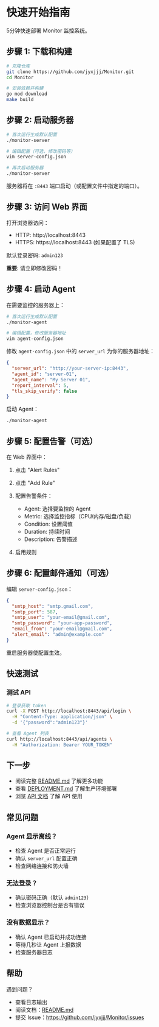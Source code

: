 # 快速开始指南

5分钟快速部署 Monitor 监控系统。

## 步骤 1: 下载和构建

```bash
# 克隆仓库
git clone https://github.com/jyxjjj/Monitor.git
cd Monitor

# 安装依赖并构建
go mod download
make build
```

## 步骤 2: 启动服务器

```bash
# 首次运行生成默认配置
./monitor-server

# 编辑配置（可选，修改密码等）
vim server-config.json

# 再次启动服务器
./monitor-server
```

服务器将在 `:8443` 端口启动（或配置文件中指定的端口）。

## 步骤 3: 访问 Web 界面

打开浏览器访问：
- HTTP: http://localhost:8443
- HTTPS: https://localhost:8443 (如果配置了 TLS)

默认登录密码: `admin123`

**重要**: 请立即修改密码！

## 步骤 4: 启动 Agent

在需要监控的服务器上：

```bash
# 首次运行生成默认配置
./monitor-agent

# 编辑配置，修改服务器地址
vim agent-config.json
```

修改 `agent-config.json` 中的 `server_url` 为你的服务器地址：

```json
{
  "server_url": "http://your-server-ip:8443",
  "agent_id": "server-01",
  "agent_name": "My Server 01",
  "report_interval": 5,
  "tls_skip_verify": false
}
```

启动 Agent：

```bash
./monitor-agent
```

## 步骤 5: 配置告警（可选）

在 Web 界面中：

1. 点击 "Alert Rules"
2. 点击 "Add Rule"
3. 配置告警条件：
   - Agent: 选择要监控的 Agent
   - Metric: 选择监控指标（CPU/内存/磁盘/负载）
   - Condition: 设置阈值
   - Duration: 持续时间
   - Description: 告警描述

4. 启用规则

## 步骤 6: 配置邮件通知（可选）

编辑 `server-config.json`：

```json
{
  "smtp_host": "smtp.gmail.com",
  "smtp_port": 587,
  "smtp_user": "your-email@gmail.com",
  "smtp_password": "your-app-password",
  "email_from": "your-email@gmail.com",
  "alert_email": "admin@example.com"
}
```

重启服务器使配置生效。

## 快速测试

### 测试 API

```bash
# 登录获取 token
curl -X POST http://localhost:8443/api/login \
  -H "Content-Type: application/json" \
  -d '{"password":"admin123"}'

# 查看 Agent 列表
curl http://localhost:8443/api/agents \
  -H "Authorization: Bearer YOUR_TOKEN"
```

## 下一步

- 阅读完整 [README.md](README.md) 了解更多功能
- 查看 [DEPLOYMENT.md](DEPLOYMENT.md) 了解生产环境部署
- 浏览 [API 文档](API.md) 了解 API 使用

## 常见问题

### Agent 显示离线？

- 检查 Agent 是否正常运行
- 确认 `server_url` 配置正确
- 检查网络连接和防火墙

### 无法登录？

- 确认密码正确（默认 `admin123`）
- 检查浏览器控制台是否有错误

### 没有数据显示？

- 确认 Agent 已启动并成功连接
- 等待几秒让 Agent 上报数据
- 检查服务器日志

## 帮助

遇到问题？

- 查看日志输出
- 阅读文档：[README.md](README.md)
- 提交 Issue：https://github.com/jyxjjj/Monitor/issues
